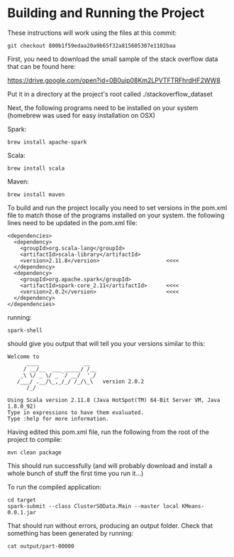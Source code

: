 Building and Running the Project
================================

These instructions will work using the files at this commit:
    
    git checkout 800b1f59edaa20a9b65f32a815605307e1102baa

First, you need to download the small sample of the stack overflow data that
can be found here:

https://drive.google.com/open?id=0B0uip08Km2LPVTFTRFhrdHF2WW8

Put it in a directory at the project's root called ./stackoverflow_dataset

Next, the following programs need to be installed on your system (homebrew was
used for easy installation on OSX)

Spark:

    brew install apache-spark

Scala:

    brew install scala

Maven:

    brew install maven

To build and run the project locally you need to set versions in the pom.xml
file to match those of the programs installed on your system.
the following lines need to be updated in the pom.xml file:

    <dependencies>
      <dependency>
        <groupId>org.scala-lang</groupId>
        <artifactId>scala-library</artifactId>
        <version>2.11.8</version>                     <<<<
      </dependency>
      <dependency>
        <groupId>org.apache.spark</groupId>
        <artifactId>spark-core_2.11</artifactId>      <<<<
        <version>2.0.2</version>                      <<<<
      </dependency>
    </dependencies>

running:

    spark-shell

should give you output that will tell you your versions similar to this:

    Welcome to
          ____              __
         / __/__  ___ _____/ /__
        _\ \/ _ \/ _ `/ __/  '_/
       /___/ .__/\_,_/_/ /_/\_\   version 2.0.2
          /_/

    Using Scala version 2.11.8 (Java HotSpot(TM) 64-Bit Server VM, Java 1.8.0_92)
    Type in expressions to have them evaluated.
    Type :help for more information.

Having edited this pom.xml file, run the following from the root of the
project to compile:

    mvn clean package

This should run successfully (and will probably download and install a whole bunch of
stuff the first time you run it...)

To run the compiled application:

    cd target
    spark-submit --class ClusterSOData.Main --master local KMeans-0.0.1.jar

That should run without errors, producing an output folder. Check that
something has been generated by running:

    cat output/part-00000
